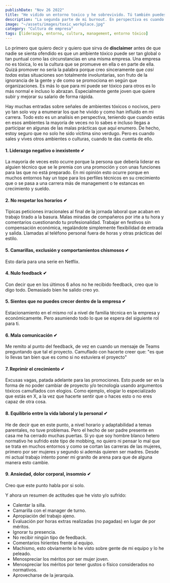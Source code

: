 ```yaml
---
publishDate: "Nov 26 2022"
title: "He vidido un entorno toxico y he sobrevivido. Tú también puedes."
description: "La segunda parte de mi burnout. En perspectiva es cuando ves la toxicidad de algunas conductas o situaciones que se consideraban normales en entornos laborales que he vivido."
image: "~/assets/images/toxic_workplace.jpg"
category: "Cultura de empresa"
tags: [liderazgo, entorno, cultura, management, entorno tóxico]
---
```



Lo primero que quiero decir y quiero que sirva de **disclaimer** antes de que nadie se sienta ofendido es que un ambiente tóxico 
puede ser tan global o tan puntual como las circunstancias en una misma empresa. Una empresa no es tóxica, lo es la cultura que se promueve en ella o en parte de ella. Quizá promover
no sería la palabra porque creo sinceramente que *casi todas* estas situaciones son totalmente involuntarias, son fruto de la ignorancia de la gente y de como se promociona
en según que organizaciones. Es más lo que para mi puede ser tóxico para otros es lo más normal e incluso lo abrazan. Especialmente gente joven que quiere subir y mejorar
su salario de forma rápida.

Hay muchas entradas sobre señales de ambientes tóxicos o nocivos, pero yo tan solo voy a enumerar los que he vivido y como han influido en mi carrera. Todo esto es un analisis en perspectiva, teniendo que cuando estás en esos ambientes la mayoría de veces no lo sabes e incluso llegas a participar en algunas de las malas prácticas que aquí enumero. De hecho, estoy seguro que no solo he sido víctima sino verdugo. Pero es cuando sales y vives otros ambientes o culturas, cuando te das cuenta de ello.

#### 1. Liderazgo negativo o inexistente ✔ 

La mayoría de veces esto ocurre porque la persona que debería liderar es alguien técnico que se le premia con una promoción y con unas funciones para las que no está preparado. En mi opinión esto ocurre porque en muchos entornos hay un tope para los perfiles técnicos en su crecimiento que o se pasa a una carrera más de management o te estancas en crecimiento y sueldo.

#### 2. No respetar los horarios ✔ 

Típicas peticiones irracionales al final de la jornada laboral que acaban en trabajo tirado a la basura. Malas miradas de compañeros por irte a tu hora y comentarios cuestionando tu profesionalidad. Trabajar en festivos sin compensación económica, regalándote simplemente flexibilidad de entrada y salida. Llamadas al teléfono personal fuera de horas y otras prácticas del estilo. 

#### 5. Camarillas, exclusión y comportamientos chismosos ✔ 

Esto daría para una serie en Netflix.

#### 4. Nulo feedback ✔ 

Con decir que en los últimos 6 años no he recibido feedback, creo que lo digo todo. Demasiado bien he salido creo yo.

#### 5. Sientes que no puedes crecer dentro de la empresa ✔ 

Estacionamiento en el mismo rol a nivel de familia técnica en la empresa y económicamente. Pero asumiendo todo lo que se espera del siguiente rol para ti.

#### 6. Mala comunicación ✔ 

Me remito al punto del feedback, de vez en cuando un mensaje de Teams preguntando que tal el proyecto. Camuflado con hacerte creer que: "es que lo llevas tan bien que es como si no estuviera el proyecto"

#### 7. Reprimir el crecimiento ✔ 

Excusas vagas, patada adelante para las promociones. Esto puede ser en la forma de no poder cambiar de proyecto y/o tecnología usando argumentos tóxicos camuflados con elogios. Como ejemplo, elogiar lo especializado que estás en X, a la vez que hacerte sentir que o haces esto o no eres capaz de otra cosa.

#### 8. Equilibrio entre la vida laboral y la personal ✔ 

He de decir que en este punto, a nivel horario y adaptabilidad a temas parentales, no tuve problemas. Pero el hecho de ser padre presente en casa me ha cerrado muchas puertas. Si yo que soy hombre blanco hetero normativo he sufrido este tipo de mobbing, no quiero ni pensar lo mal que se trata en muchos entornos y como se cortan las carreras de las mujeres, primero por ser mujeres y segundo si además quieren ser madres. Desde mi actual trabajo intento poner mi granito de arena para que de alguna manera esto cambie.

#### 9. Ansiedad, dolor corporal, insomnio ✔ 

Creo que este punto habla por si solo.

Y ahora un resumen de actitudes que he visto y/o sufrido: 

- Calentar la silla.
- Camarilla con el manager de turno.
- Apropiación del trabajo ajeno.
- Evaluación por horas extras realizadas (no pagadas) en lugar de por méritos.
- Ignorar tu presencia.
- No recibir ningún tipo de feedback.
- Comentarios hirientes frente al equipo.
- Machismo, esto obviamente lo he visto sobre gente de mi equipo y lo he peleado.
- Menospreciar los méritos por ser mujer joven.
- Menospreciar los méritos por tener gustos o físico considerados no normativos.
- Aprovecharse de la jerarquía.
